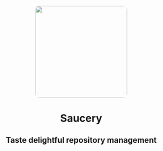 <p align="center">
  <img width="250" style="border-radius: 10px;" src="https://avatars.githubusercontent.com/u/124930214?s=200&v=4">
</p>
<h1 align="center"><b>Saucery</b></h1>
<h2 align="center">Taste delightful repository management</h2>
